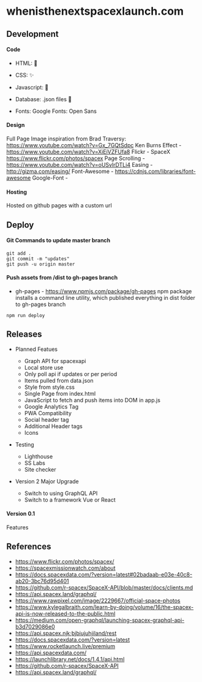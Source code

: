 # whenisthenextspacexlaunch.com

## Development

#### Code


* HTML:  :nut_and_bolt:
* CSS:  :sparkles:
* Javascript:  :icecream:
* Database:  .json files :floppy_disk:

* Fonts: Google Fonts: Open Sans

#### Design

Full Page Image inspiration from Brad Traversy: https://www.youtube.com/watch?v=Gx_7GQtSdpc
Ken Burns Effect - https://www.youtube.com/watch?v=XiEiVZFUfa8
Flickr - SpaceX https://www.flickr.com/photos/spacex
Page Scrolling -  https://www.youtube.com/watch?v=oUSvlrDTLi4
Easing - http://gizma.com/easing/
Font-Awesome - https://cdnjs.com/libraries/font-awesome
Google-Font - 

#### Hosting 
Hosted on github pages with a custom url

## Deploy

#### Git Commands to update master branch
```
git add . 
git commit -m "updates"
git push -u origin master
```
#### Push assets from /dist to gh-pages branch

* gh-pages - https://www.npmjs.com/package/gh-pages
npm package installs a command line utility, which published everything in dist folder to gh-pages branch

```
npm run deploy
```

## Releases

* Planned Featues
  * Graph API for spacexapi
  * Local store use 
  * Only poll api if updates or per period
  * Items pulled from data.json
  * Style from style.css
  * Single Page from index.html
  * JavaScript to fetch and push items into DOM in app.js 
  * Google Analytics Tag
  * PWA Compatibility
  * Social header tag
  * Additional Header tags
  * Icons
  
* Testing
  * Lighthouse
  * SS Labs
  * Site checker

* Version 2 Major Upgrade
  * Switch to using GraphQL API 
  * Switch to a framework Vue or React

#### Version 0.1

Features

## References

 * https://www.flickr.com/photos/spacex/
 * https://spacexmissionwatch.com/about
 * https://docs.spacexdata.com/?version=latest#02badaab-e03e-40c8-ab20-3bc76d95d401
 * https://github.com/r-spacex/SpaceX-API/blob/master/docs/clients.md
 * https://api.spacex.land/graphql/
 * https://www.rawpixel.com/image/2229667/official-space-photos
 * https://www.kylegalbraith.com/learn-by-doing/volume/16/the-spacex-api-is-now-released-to-the-public.html
 * https://medium.com/open-graphql/launching-spacex-graphql-api-b3d7029086e0
 * https://api.spacex.njk;bjbiujuhjiland/rest
 * https://docs.spacexdata.com/?version=latest
 * https://www.rocketlaunch.live/premium
 * https://api.spacexdata.com/
 * https://launchlibrary.net/docs/1.4.1/api.html
 * https://github.com/r-spacex/SpaceX-API
 * https://api.spacex.land/graphql/